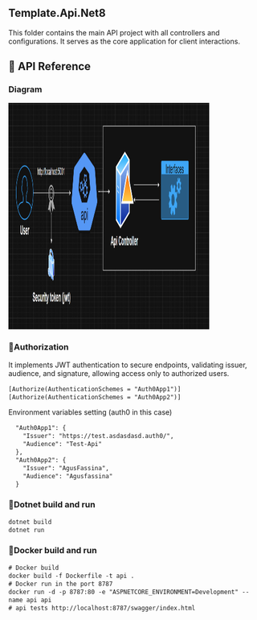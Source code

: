 ## Template.Api.Net8
This folder contains the main API project with all controllers and configurations. It serves as the core application for client interactions.

## 📄 API Reference
### Diagram
<img src="api-diagram.png" alt="Logo del proyecto" width="400" height="450">

### 🔐Authorization
It implements JWT authentication to secure endpoints, validating issuer, audience, and signature, allowing access only to authorized users.
```
[Authorize(AuthenticationSchemes = "Auth0App1")]
[Authorize(AuthenticationSchemes = "Auth0App2")]
```
Environment variables setting (auth0 in this case)
```
  "Auth0App1": {
    "Issuer": "https://test.asdasdasd.auth0/",
    "Audience": "Test-Api"
  },
  "Auth0App2": {
    "Issuer": "AgusFassina",
    "Audience": "Agusfassina"
  }
```

### 🚀Dotnet build and run
```
dotnet build
dotnet run
```

### 🚀Docker build and run

```
# Docker build
docker build -f Dockerfile -t api .
# Docker run in the port 8787
docker run -d -p 8787:80 -e "ASPNETCORE_ENVIRONMENT=Development" --name api api
# api tests http://localhost:8787/swagger/index.html
```


